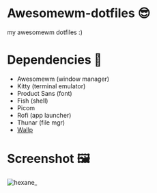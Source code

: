 # Awesomewm-dotfiles 😎
my awesomewm dotfiles :)

# Dependencies 🚀

- Awesomewm (window manager)
- Kitty (terminal emulator)
- Product Sans (font)  
- Fish (shell)
- Picom
- Rofi (app launcher)
- Thunar (file mgr)
- [Wallp](https://user-images.githubusercontent.com/76424367/233851794-0061218a-acc4-4c62-801e-7dd034ea4d5c.png)

# Screenshot 🖼️
![hexane_](https://user-images.githubusercontent.com/76424367/233852190-7d699d58-c045-4ccc-82af-9b6cfa1a3607.png)
